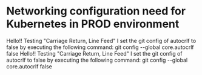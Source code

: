 # Networking configuration need for Kubernetes in PROD environment
Hello!! Testing "Carriage Return, Line Feed"
I set the git config of autocrlf to false by executing the following command:
git config --global core.autocrlf false
Hello!! Testing "Carriage Return, Line Feed"
I set the git config of autocrlf to false by executing the following command:
git config --global core.autocrlf false

